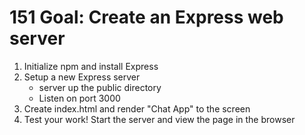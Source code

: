 # 151 Goal: Create an Express web server

1. Initialize npm and install Express
2. Setup a new Express server
    - server up the public directory
    - Listen on port 3000
3. Create index.html and render "Chat App" to the screen
4. Test your work! Start the server and view the page in the browser
